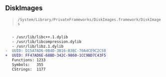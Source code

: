 ## DiskImages

> `/System/Library/PrivateFrameworks/DiskImages.framework/DiskImages`

```diff

   - /usr/lib/libc++.1.dylib
   - /usr/lib/libcompression.dylib
   - /usr/lib/libz.1.dylib
-  UUID: D15A7AD6-0B4D-3B16-B3BC-70A4CE9C2C58
+  UUID: FF47AD6E-68BD-342C-9860-1CC9BD7C43F5
   Functions: 1233
   Symbols:   355
   CStrings:  1177

```
